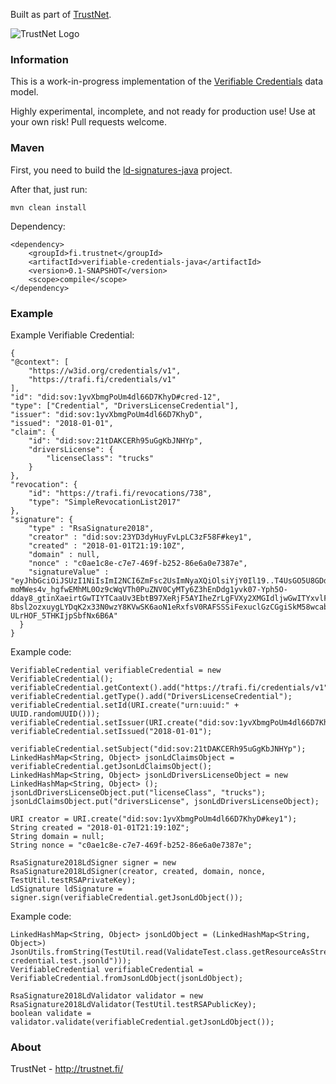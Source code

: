 Built as part of [TrustNet](http://trustnet.fi/).

![TrustNet Logo](https://github.com/TrustNetFI/verifiable-credentials-java/blob/master/trustnet-logo.png?raw=true)

### Information

This is a work-in-progress implementation of the [Verifiable Credentials](https://w3c.github.io/vc-data-model/) data model.

Highly experimental, incomplete, and not ready for production use! Use at your own risk! Pull requests welcome.

### Maven

First, you need to build the [ld-signatures-java](https://github.com/WebOfTrustInfo/ld-signatures-java) project.

After that, just run:

	mvn clean install

Dependency:

	<dependency>
		<groupId>fi.trustnet</groupId>
		<artifactId>verifiable-credentials-java</artifactId>
		<version>0.1-SNAPSHOT</version>
		<scope>compile</scope>
	</dependency>

### Example

Example Verifiable Credential:

	{
	"@context": [
		"https://w3id.org/credentials/v1",
		"https://trafi.fi/credentials/v1"
	],
	"id": "did:sov:1yvXbmgPoUm4dl66D7KhyD#cred-12",
	"type": ["Credential", "DriversLicenseCredential"],
	"issuer": "did:sov:1yvXbmgPoUm4dl66D7KhyD",
	"issued": "2018-01-01",
	"claim": {
		"id": "did:sov:21tDAKCERh95uGgKbJNHYp",
		"driversLicense": {
			"licenseClass": "trucks"
		}
	},
	"revocation": {
		"id": "https://trafi.fi/revocations/738",
		"type": "SimpleRevocationList2017"
	},
	"signature": {
		"type" : "RsaSignature2018",
		"creator" : "did:sov:23YD3dyHuyFvLpLC3zF58F#key1",
		"created" : "2018-01-01T21:19:10Z",
		"domain" : null,
		"nonce" : "c0ae1c8e-c7e7-469f-b252-86e6a0e7387e",
		"signatureValue" : "eyJhbGciOiJSUzI1NiIsImI2NCI6ZmFsc2UsImNyaXQiOlsiYjY0Il19..T4UsGO5U8GDdVXb9ZvPkKU8ZExpCjqfJ3jd6q7N25heV2TLJq7HQ3clUsWy73gnQdP7l-moMWes4v_hgfwEMhML0Oz9cWqVTh0PuZNV0CyMTy6Z3hEnDdg1yvk07-Yph5O-dday8_gtinXaeirtGwTIYTCaaUv3EbtB97XeRjF5AYIheZrLgFVXy2XMGIdljwGwITYxvlFYpKUDawGduZoJ2a1RCbNySEHiUCn7-8bsl2ozxuygLYDqK2x33N0wzY8KVwSK6aoN1eRxfsV0RAFSSSiFexuclGzCGgiSkM58wcabUPPsbsXfo0aNMUK-ULrHOF_5THKIjpSbfNx6B6A"
	  }
	}

Example code:

	VerifiableCredential verifiableCredential = new VerifiableCredential();
	verifiableCredential.getContext().add("https://trafi.fi/credentials/v1");
	verifiableCredential.getType().add("DriversLicenseCredential");
	verifiableCredential.setId(URI.create("urn:uuid:" + UUID.randomUUID()));
	verifiableCredential.setIssuer(URI.create("did:sov:1yvXbmgPoUm4dl66D7KhyD"));
	verifiableCredential.setIssued("2018-01-01");
	
	verifiableCredential.setSubject("did:sov:21tDAKCERh95uGgKbJNHYp");
	LinkedHashMap<String, Object> jsonLdClaimsObject = verifiableCredential.getJsonLdClaimsObject();
	LinkedHashMap<String, Object> jsonLdDriversLicenseObject = new LinkedHashMap<String, Object> ();
	jsonLdDriversLicenseObject.put("licenseClass", "trucks");
	jsonLdClaimsObject.put("driversLicense", jsonLdDriversLicenseObject);
	
	URI creator = URI.create("did:sov:1yvXbmgPoUm4dl66D7KhyD#key1");
	String created = "2018-01-01T21:19:10Z";
	String domain = null;
	String nonce = "c0ae1c8e-c7e7-469f-b252-86e6a0e7387e";
	
	RsaSignature2018LdSigner signer = new RsaSignature2018LdSigner(creator, created, domain, nonce, TestUtil.testRSAPrivateKey);
	LdSignature ldSignature = signer.sign(verifiableCredential.getJsonLdObject());

Example code:

	LinkedHashMap<String, Object> jsonLdObject = (LinkedHashMap<String, Object>) JsonUtils.fromString(TestUtil.read(ValidateTest.class.getResourceAsStream("verifiable-credential.test.jsonld")));
	VerifiableCredential verifiableCredential = VerifiableCredential.fromJsonLdObject(jsonLdObject);
	
	RsaSignature2018LdValidator validator = new RsaSignature2018LdValidator(TestUtil.testRSAPublicKey);
	boolean validate = validator.validate(verifiableCredential.getJsonLdObject());

### About

TrustNet - http://trustnet.fi/
